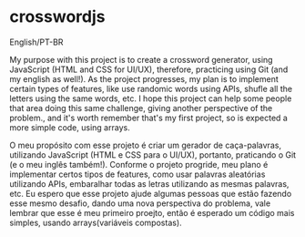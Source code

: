 # crosswordjs
English/PT-BR

My purpose with this project is to create a crossword generator, using JavaScript (HTML and CSS for UI/UX), therefore, practicing using Git (and my english as well!).
As the project progresses, my plan is to implement certain types of features, like use randomic words using APIs, shufle all the letters using the same words, etc. I hope this project can help some people that area doing this same challenge, giving another perspective of the problem., and it's worth remember that's my first project, so is expected a more simple code, using arrays.

O meu propósito com esse projeto é criar um gerador de caça-palavras, utilizando JavaScript (HTML e CSS para o UI/UX), portanto, praticando o Git (e o meu inglês também!).
Conforme o projeto progride, meu plano é implementar certos tipos de features, como usar palavras aleatórias utilizando APIs, embaralhar todas as letras utilizando as mesmas palavras, etc. Eu espero que esse projeto ajude algumas pessoas que estão fazendo esse mesmo desafio, dando uma nova perspectiva do problema, vale lembrar que esse é meu primeiro proejto, então é esperado um código mais simples, usando arrays(variáveis compostas).
